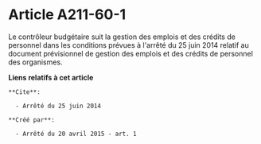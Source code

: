# Article A211-60-1

Le contrôleur budgétaire suit la gestion des emplois et des crédits de personnel dans les conditions prévues à l'arrêté du 25
juin 2014 relatif au document prévisionnel de gestion des emplois et des crédits de personnel des organismes.

**Liens relatifs à cet article**

	**Cite**:

	  - Arrêté du 25 juin 2014

	**Créé par**:

	  - Arrêté du 20 avril 2015 - art. 1

